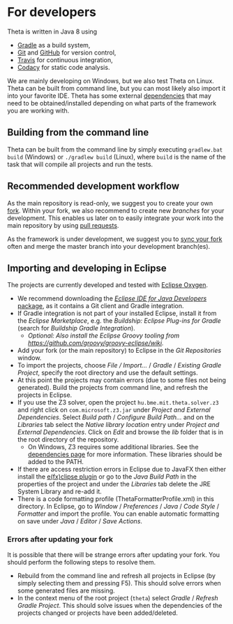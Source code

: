 # For developers

Theta is written in Java 8 using
* [Gradle](https://gradle.org/) as a build system,
* [Git](https://git-scm.com/) and [GitHub](https://github.com/FTSRG/theta) for version control,
* [Travis](https://travis-ci.org/FTSRG/theta) for continuous integration,
* [Codacy](https://www.codacy.com/app/FTSRG/theta/dashboard) for static code analysis.

We are mainly developing on Windows, but we also test Theta on Linux. Theta can be built from command line, but you can most likely also import it into your favorite IDE. Theta has some external [dependencies](Dependencies.md) that may need to be obtained/installed depending on what parts of the framework you are working with.

## Building from the command line

Theta can be built from the command line by simply executing `gradlew.bat build` (Windows) or `./gradlew build` (Linux), where `build` is the name of the task that will compile all projects and run the tests.

## Recommended development workflow

As the main repository is read-only, we suggest you to create your own [fork](https://help.github.com/articles/fork-a-repo/). Within your fork, we also recommend to create new _branches_ for your development. This enables us later on to easily integrate your work into the main repository by using [pull requests](https://help.github.com/articles/about-pull-requests/).

As the framework is under development, we suggest you to [sync your fork](https://help.github.com/articles/syncing-a-fork/) often and merge the master branch into your development branch(es).

## Importing and developing in Eclipse

The projects are currently developed and tested with [Eclipse Oxygen](https://www.eclipse.org/oxygen/).
* We recommend downloading the [_Eclipse IDE for Java Developers_ package](https://www.eclipse.org/downloads/eclipse-packages/), as it contains a Git client and Gradle integration.
* If Gradle integration is not part of your installed Eclipse, install it from the _Eclipse Marketplace_, e.g. the _Buildship: Eclipse Plug-ins for Gradle_ (search for _Buildship Gradle Integration_).
  * _Optional: Also install the Eclipse Groovy tooling from <https://github.com/groovy/groovy-eclipse/wiki>._
* Add your fork (or the main repository) to Eclipse in the _Git Repositories_ window.
* To import the projects, choose _File / Import..._ / _Gradle_ / _Existing Gradle Project_, specify the root directory and use the default settings.
* At this point the projects may contain errors (due to some files not being generated). Build the projects from command line, and refresh the projects in Eclipse.
* If you use the Z3 solver, open the project `hu.bme.mit.theta.solver.z3` and right click on `com.microsoft.z3.jar` under _Project and External Dependencies_. Select _Build path_ / _Configure Build Path..._ and on the _Libraries_ tab select the _Native library location_ entry under _Project and External Dependencies_. Click on _Edit_ and browse the _lib_ folder that is in the root directory of the repository.
  * On Windows, Z3 requires some additional libraries. See the [dependencies page](Dependencies.md) for more information. These libraries should be added to the PATH.
* If there are access restriction errors in Eclipse due to JavaFX then either install the [e(fx)clipse plugin](http://www.eclipse.org/efxclipse) or go to the _Java Build Path_ in the properties of the project and under the _Libraries_ tab delete the JRE System Library and re-add it.
* There is a code formatting profile (ThetaFormatterProfile.xml) in this directory. In Eclipse, go to _Window_ / _Preferences_ / _Java_ / _Code Style_ / _Formatter_ and import the profile. You can enable automatic formatting on save under _Java_ / _Editor_ / _Save Actions_.

### Errors after updating your fork

It is possible that there will be strange errors after updating your fork. You should perform the following steps to resolve them.

* Rebuild from the command line and refresh all projects in Eclipse (by simply selecting them and pressing F5). This should solve errors when some generated files are missing.
* In the context menu of the root project (`theta`) select _Gradle_ / _Refresh Gradle Project_. This should solve issues when the dependencies of the projects changed or projects have been added/deleted.